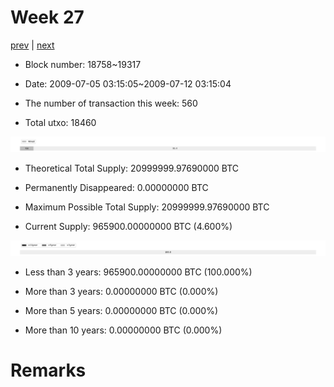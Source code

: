 # Week 27

[prev](week0026.md) | [next](week0028.md)

- Block number: 18758~19317

- Date: 2009-07-05 03:15:05~2009-07-12 03:15:04

- The number of transaction this week: 560

- Total utxo: 18460

![](../images/mined_week0027.png)

- Theoretical Total Supply: 20999999.97690000 BTC

- Permanently Disappeared: 0.00000000 BTC

- Maximum Possible Total Supply: 20999999.97690000 BTC

- Current Supply: 965900.00000000 BTC (4.600%)

![](../images/year_week0027.png)


- Less than 3 years: 965900.00000000 BTC (100.000%)

- More than 3 years: 0.00000000 BTC (0.000%)

- More than 5 years: 0.00000000 BTC (0.000%)

- More than 10 years: 0.00000000 BTC (0.000%)

# Remarks

